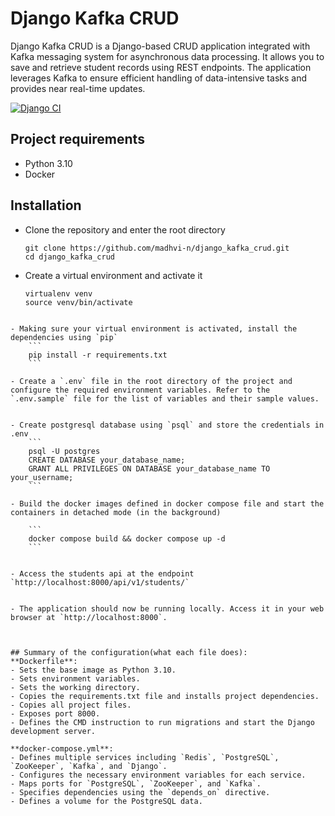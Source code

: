 # Django Kafka CRUD
Django Kafka CRUD is a Django-based CRUD application integrated with Kafka messaging system for asynchronous data processing. It allows you to save and retrieve student records using REST endpoints. The application leverages Kafka to ensure efficient handling of data-intensive tasks and provides near real-time updates.

[![Django CI](https://github.com/madhvi-n/store-monitoring/actions/workflows/django.yml/badge.svg)](https://github.com/madhvi-n/store-monitoring/actions/workflows/django.yml)


## Project requirements
- Python 3.10
- Docker

## Installation
- Clone the repository and enter the root directory
    ```
    git clone https://github.com/madhvi-n/django_kafka_crud.git
    cd django_kafka_crud
    ```


- Create a virtual environment and activate it
    ```
    virtualenv venv
    source venv/bin/activate
```

- Making sure your virtual environment is activated, install the dependencies using `pip`
    ```
    pip install -r requirements.txt
    ```

- Create a `.env` file in the root directory of the project and configure the required environment variables. Refer to the `.env.sample` file for the list of variables and their sample values.


- Create postgresql database using `psql` and store the credentials in .env
    ```
    psql -U postgres
    CREATE DATABASE your_database_name;
    GRANT ALL PRIVILEGES ON DATABASE your_database_name TO your_username;
    ```

- Build the docker images defined in docker compose file and start the containers in detached mode (in the background) 

    ```
    docker compose build && docker compose up -d
    ```


- Access the students api at the endpoint `http://localhost:8000/api/v1/students/`


- The application should now be running locally. Access it in your web browser at `http://localhost:8000`.



## Summary of the configuration(what each file does):
**Dockerfile**:
- Sets the base image as Python 3.10.
- Sets environment variables.
- Sets the working directory.
- Copies the requirements.txt file and installs project dependencies.
- Copies all project files.
- Exposes port 8000.
- Defines the CMD instruction to run migrations and start the Django development server.

**docker-compose.yml**:
- Defines multiple services including `Redis`, `PostgreSQL`, `ZooKeeper`, `Kafka`, and `Django`.
- Configures the necessary environment variables for each service.
- Maps ports for `PostgreSQL`, `ZooKeeper`, and `Kafka`.
- Specifies dependencies using the `depends_on` directive.
- Defines a volume for the PostgreSQL data.
